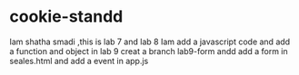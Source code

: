 # cookie-standd
Iam shatha smadi ,this is lab 7 and lab 8
Iam add a javascript code and add a function and object
in lab 9 creat a branch lab9-form andd add a form in seales.html and add a event in app.js 
